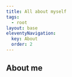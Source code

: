 ```yaml
---
title: All about myself
tags:
  - root
layout: base
eleventyNavigation:
  key: About
  order: 2
---
```


## About me